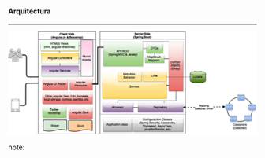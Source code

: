 #### Arquitectura
----------------
![Arquitectura](resources/architecture6.png)<!-- .element: style="border:0px; box-shadow: 0 0 0 rgba(0, 0, 0, 0);" -->



note:
